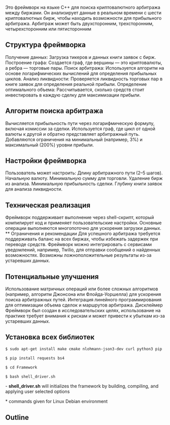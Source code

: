 Это фреймворк на языке C++ для поиска криптовалютного арбитража между биржами. Он анализирует данные в реальном времени с шести криптовалютных бирж, чтобы находить возможности для прибыльного арбитража. Арбитраж может быть двухсторонним, трехсторонним, четырехсторонним или пятисторонним
## Структура фреймворка
Получение данных: Загрузка тикеров и данных книги заявок с бирж.
Построение графа: Создается граф, где вершины — это криптовалюты, а ребра — торговые пары.
Поиск арбитража: Используется алгоритм на основе логарифмических вычислений для определения прибыльных циклов.
Анализ ликвидности: Проверяется ликвидность торговых пар в книге заявок для определения реальной прибыли.
Определение оптимального объема: Рассчитывается, сколько средств стоит инвестировать в каждую сделку для максимизации прибыли.
## Алгоритм поиска арбитража
Вычисляется прибыльность пути через логарифмическую формулу, включая комиссии за сделки.
Используется граф, где цикл от одной валюты к другой и обратно представляет арбитражный путь.
Добавляются ограничения на минимальный (например, 3%) и максимальный (200%) уровни прибыли.

## Настройки фреймворка
Пользователь может настроить:
Длину арбитражного пути (2–5 шагов).
Начальную валюту.
Минимальную сумму для торговли.
Удаление бирж из анализа.
Минимальную прибыльность сделки.
Глубину книги заявок для анализа ликвидности.

## Техническая реализация
Фреймворк поддерживает выполнение через shell-скрипт, который компилирует код и применяет пользовательские настройки.
Основные операции выполняются многопоточно для ускорения загрузки данных.
** Ограничения и рекомендации
Для успешного арбитража требуется поддерживать баланс на всех биржах, чтобы избежать задержек при переводе средств.
Фреймворк можно интегрировать с сервисами уведомлений, например, Twilio, для отправки сообщений о найденных возможностях.
Возможны ложноположительные результаты из-за устаревших данных.
## Потенциальные улучшения
Использование матричных операций или более сложных алгоритмов (например, алгоритм Джонсона или Флойда-Уоршелла) для ускорения поиска арбитражных путей.
Интеграция линейного программирования для оптимизации объема сделок и маршрутов арбитража.
Дисклеймер
Фреймворк был создан в исследовательских целях, использование на практике требует внимания к рискам и может привести к убыткам из-за устаревших данных.
## Установка всех библиотек
```sh
$ sudo apt-get install make cmake nlohmann-json3-dev curl python3 pip
```
```sh
$ pip install requests bs4
```
```sh
$ cd Framework
```
```sh
$ bash shell_driver.sh
```


\- **shell_driver.sh** will initializes the framework by building, compiling, and applying user selected options

\* commands given for Linux Debian environment

## Outline
